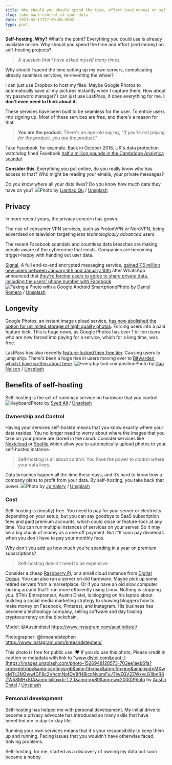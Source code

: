 ```yaml
---
title: Why should you should spend the time, effort (and money) on self-hosting?
slug: take-back-control-of-your-data
date: 2021-02-17T17:00:00.000Z
type: post
---
```




**Self-hosting. Why?** What's the point? Everything you could use is already available online. Why should you spend the time and effort (and money) on self-hosting projects?

> *A question that I have asked myself many times.*

Why should I spend the time setting up my own servers, complicating already seamless services, re-inventing the wheel?

I can just use Dropbox to host my files. Maybe Google Photos to automatically save all my pictures instantly when I capture them. How about my password manager? I can just use LastPass, it does everything for me. **I don't even need to think about it.**

These services have been built to be seamless for the user. To entice users into signing up. Most of these services are free, and there's a reason for that.

> **You are the product.** There's an age-old saying, *"If you're not paying for the product, you are the product."*

Take Facebook, for example. Back in October 2018, UK's data protection watchdog fined Facebook [half a million pounds in the Cambridge Analytica scandal](https://www.bbc.co.uk/news/technology-50234141).

**Consider this**. Everything you put online, do you really know who has access to that? Who might be reading your emails, your private messages?

Do you know where all your data lives? Do you know how much data they have on you?
![](https://images.unsplash.com/photo-1557597774-9d273605dfa9?crop=entropy&amp;cs=tinysrgb&amp;fit=max&amp;fm=jpg&amp;ixid=MXwxMTc3M3wwfDF8c2VhcmNofDZ8fHByaXZhY3l8ZW58MHx8fA&amp;ixlib=rb-1.2.1&amp;q=80&amp;w=2000)Photo by [Lianhao Qu](https://unsplash.com/@lianhao?utm_source=ghost&utm_medium=referral&utm_campaign=api-credit) / [Unsplash](https://unsplash.com/?utm_source=ghost&utm_medium=referral&utm_campaign=api-credit)
## Privacy

In more recent years, the privacy concern has grown.

The rise of consumer VPN services, such as ProtonVPN or NordVPN, being advertised on television targeting *less technologically advanced* users.

The recent Facebook scandals and countless data breaches are making people aware of the cybercrime that exists. Companies are becoming trigger-happy with handing out user data.

[Signal](https://signal.org/en/), A full end-to-end encrypted messaging service, [gained 7.5 million new users between January 6th and January 10th](https://techcrunch.com/2021/01/12/signal-brian-acton-talks-about-exploding-growth-monetization-and-whatsapp-data-sharing-outrage/?guccounter=1&amp;guce_referrer=aHR0cHM6Ly93d3cuZ29vZ2xlLmNvbS8&amp;guce_referrer_sig=AQAAACmJn0JQS1PLM1FgjM4a04rqiZweMxTt3JItykO_HOjP6PEeACKvUkz4xpl285nMTewV3-I43elFEkUKnL7TFl-41mSS5PJbNV5upsnZuVaPcgSXinNMN3sMVxVd4Zb1OuBY7OIwjQCcZMf5DZ3HHuG1dZMfHvP3-tr25vKeqIMJ) after WhatsApp announced that [they're forcing users to agree to share private data, including the users' phone number with Facebook](https://www.independent.co.uk/life-style/gadgets-and-tech/whatsapp-update-new-privacy-policy-b1783880.html)
![Taking a Photo with a Google Android Smartphone](https://images.unsplash.com/photo-1598618826732-fb2fdf367775?crop=entropy&amp;cs=tinysrgb&amp;fit=max&amp;fm=jpg&amp;ixid=MXwxMTc3M3wwfDF8c2VhcmNofDV8fGdvb2dsZSUyMHBob3Rvc3xlbnwwfHx8&amp;ixlib=rb-1.2.1&amp;q=80&amp;w=2000)Photo by [Daniel Romero](https://unsplash.com/@rmrdnl?utm_source=ghost&utm_medium=referral&utm_campaign=api-credit) / [Unsplash](https://unsplash.com/?utm_source=ghost&utm_medium=referral&utm_campaign=api-credit)
## Longevity

Google Photos, an instant image upload service, [has now abolished the option for unlimited storage of high quality photos](https://blog.google/products/photos/storage-changes/). Forcing users into a paid feature lock. This is huge news, as Google Photos has over 1 billion users who are now forced into paying for a service, which for a long time, was free.

LastPass has also recently [feature-locked their free tier](https://www.thurrott.com/cloud/247304/the-free-version-of-lastpass-is-about-to-get-less-useful). Causing users to jump ship. There's been a huge rise in users moving over to [Bitwarden](https://bitwarden.com/), [which I have written about here](https://theselfhostingblog.com/posts/how-to-self-host-bitwarden-on-ubuntu-server/).
![Everyday tool composition](https://images.unsplash.com/photo-1584433144859-1fc3ab64a957?crop=entropy&amp;cs=tinysrgb&amp;fit=max&amp;fm=jpg&amp;ixid=MXwxMTc3M3wwfDF8c2VhcmNofDF8fHBhc3N3b3JkfGVufDB8fHw&amp;ixlib=rb-1.2.1&amp;q=80&amp;w=2000)Photo by [Dan Nelson](https://unsplash.com/@danny144?utm_source=ghost&utm_medium=referral&utm_campaign=api-credit) / [Unsplash](https://unsplash.com/?utm_source=ghost&utm_medium=referral&utm_campaign=api-credit)
## Benefits of self-hosting

Self-hosting is the act of running a service on hardware that you control. 
![Keyboard](https://images.unsplash.com/photo-1583441424221-c41173afe9ec?crop=entropy&amp;cs=tinysrgb&amp;fit=max&amp;fm=jpg&amp;ixid=MXwxMTc3M3wwfDF8c2VhcmNofDN8fGN0cmx8ZW58MHx8fA&amp;ixlib=rb-1.2.1&amp;q=80&amp;w=2000)Photo by [Syed Ali](https://unsplash.com/@syedmohdali121?utm_source=ghost&utm_medium=referral&utm_campaign=api-credit) / [Unsplash](https://unsplash.com/?utm_source=ghost&utm_medium=referral&utm_campaign=api-credit)
### Ownership and Control

Having your services self-hosted means that you know exactly where your data resides. You no longer need to worry about where the images that you take on your phone are stored in the cloud. Consider services like [Nextcloud ](https://nextcloud.com/)or [Seafile ](https://www.seafile.com/en/home/)which allow you to automatically upload photos to your self-hosted instance.

> Self-hosting is all about control. You have the power to control where your data lives.

Data breaches happen all the time these days, and it’s hard to know how a company plans to profit from your data. By self-hosting, you take back that power.
![](https://images.unsplash.com/photo-1554672723-b208dc85134f?crop=entropy&amp;cs=tinysrgb&amp;fit=max&amp;fm=jpg&amp;ixid=MXwxMTc3M3wwfDF8c2VhcmNofDIzfHxtb25leXxlbnwwfHx8&amp;ixlib=rb-1.2.1&amp;q=80&amp;w=2000)Photo by [Jp Valery](https://unsplash.com/@jpvalery?utm_source=ghost&utm_medium=referral&utm_campaign=api-credit) / [Unsplash](https://unsplash.com/?utm_source=ghost&utm_medium=referral&utm_campaign=api-credit)
### Cost

Self-hosting is (mostly) free. You need to pay for your server or electricity depending on your setup, but you can say goodbye to SaaS subscription fees and paid premium accounts, which could close or feature-lock at any time. You can run multiple instances of services on your server. So it may be a big chunk of money as a one-off payment. But it'll soon pay dividends when you don't have to pay your monthly fees. 

Why don't you add up how much you're spending in a year on premium subscriptions?

> Self-hosting doesn't need to be expensive. 

Consider a cheap [Raspberry P](https://amzn.to/3cWTlno)i, or a small cloud instance from [Digital Ocean](https://m.do.co/c/d2a3afe52625). You can also run a server on old hardware. Maybe pick up some retired servers from a marketplace. Or if you have an old slow computer kicking around that'll run more efficiently using Linux. Nothing is stopping you.
![This Entrepreneur, Austin Distel, is blogging on his laptop about building a social media marketing strategy to showing bloggers how to make money on Facebook, Pinterest, and Instagram. His business has become a technology company, selling software and day trading cryptocurrency on the blockchain.

Model: @Austindistel
https://www.instagram.com/austindistel/

Photographer: @breeandstephen
https://www.instagram.com/breeandstephen/

This photo is free for public use. ❤️ If you do use this photo, Please credit in caption or metadata with link to &quot;www.distel.com&quot;.](https://images.unsplash.com/photo-1526948128573-703ee1aeb6fa?crop=entropy&amp;cs=tinysrgb&amp;fit=max&amp;fm=jpg&amp;ixid=MXwxMTc3M3wwfDF8c2VhcmNofDV8fHBlcnNvbmFsJTIwZGV2ZWxvcG1lbnR8ZW58MHx8fA&amp;ixlib=rb-1.2.1&amp;q=80&amp;w=2000)Photo by [Austin Distel](https://unsplash.com/@austindistel?utm_source=ghost&utm_medium=referral&utm_campaign=api-credit) / [Unsplash](https://unsplash.com/?utm_source=ghost&utm_medium=referral&utm_campaign=api-credit)
### Personal development

Self-hosting has helped me with personal development. My initial drive to become a privacy advocate has introduced so many skills that have benefited me in day-to-day life.

Running your own services means that it's your responsibility to keep them up and running. Facing issues that you wouldn't have otherwise faced. Solving problems.

Self-hosting, for me, started as a discovery of owning my data but soon became a hobby.
